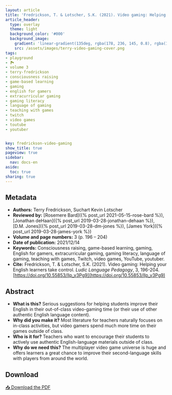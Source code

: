 ```yaml
---
layout: article
title: 'Fredrickson, T. & Lotscher, S.K. (2021). Video gaming: Helping your English learners take control'
article_header:
  type: overlay
  theme: light
  background_color: '#000'
  background_image:
    gradient: 'linear-gradient(135deg, rgba(178, 236, 145, 0.8), rgba(147, 81, 182, 0.8))'
    src: /assets/images/terry-video-gaming-cover.png
tags:
- playground
- 🏞
- volume 3
- terry-fredrickson
- consciousness raising
- game-based learning
- gaming
- english for gamers
- extracurricular gaming
- gaming literacy
- language of gaming
- teaching with games
- twitch
- video games
- toutube
- youtuber


key: fredrickson-video-gaming
show_title: true
pageview: true
sidebar:
  nav: docs-en
aside:
  toc: true
sharing: true
---
```


<meta name="citation_title" content="Video gaming: Helping your English learners take control">
<meta name="citation_author" content="Frederickson, Terry">
<meta name="citation_author" content="Lotscher, Suchart Kevin">
<meta name="citation_publication_date" content="2021/12/14">
<meta name="citation_journal_title" content="Ludic Language Pedagogy">
<meta name="citation_volume" content="3">
<meta name="citation_firstpage" content="196">
<meta name="citation_lastpage" content="204">
<meta name="citation_pdf_url" content="http://www.llpjournal.org/assets/publication-pdfs/fredrickson-helping-your-english-learners.pdf">

<!--more-->

## Metadata

- **Authors:** Terry Fredrickson, Suchart Kevin Lotscher
- **Reviewed by:** [Rosemere Bard]({% post_url 2021-05-15-rose-bard %}), [Jonathan deHaan]({% post_url 2019-03-28-jonathan-dehaan %}), [D.M. Jones]({% post_url 2019-03-28-dm-jones %}), [James York]({% post_url 2019-03-28-james-york %})
- **Volume and page numbers:** 3 (p. 196 – 204)
- **Date of publication:** 2021/12/14
- **Keywords:** Consciousness raising, game-based learning, gaming, English for gamers, extracurricular gaming, gaming literacy, language of gaming, teaching with games, Twitch, video games, YouTube, youtuber.
- **Cite:** Fredrickson, T. & Lotscher, S.K. (2021). Video gaming: Helping your English learners take control. *Ludic Language Pedagogy*, 3, 196-204. [https://doi.org/10.55853/llp_v3Pg9](https://doi.org/10.55853/llp_v3Pg9)

## Abstract

- **What is this?** Serious suggestions for helping students improve their English in their out-of-class video-gaming time (or their use of other authentic English language content).
- **Why did you make it?** Most literature for teachers naturally focuses on in-class activities, but video gamers spend much more time on their games outside of class.
- **Who is it for?** Teachers who want to encourage their students to actively use authentic English-language materials outside of class.
- **Why do we need this?** The multiplayer video game universe is huge and offers learners a great chance to improve their second-language skills with players from around the world.


## Download

<a class="button button--action button--rounded button--lg" href="/assets/publication-pdfs/fredrickson-helping-your-english-learners.pdf"><i class="fas fa-file-download"></i> 📥 Download the PDF </a>
